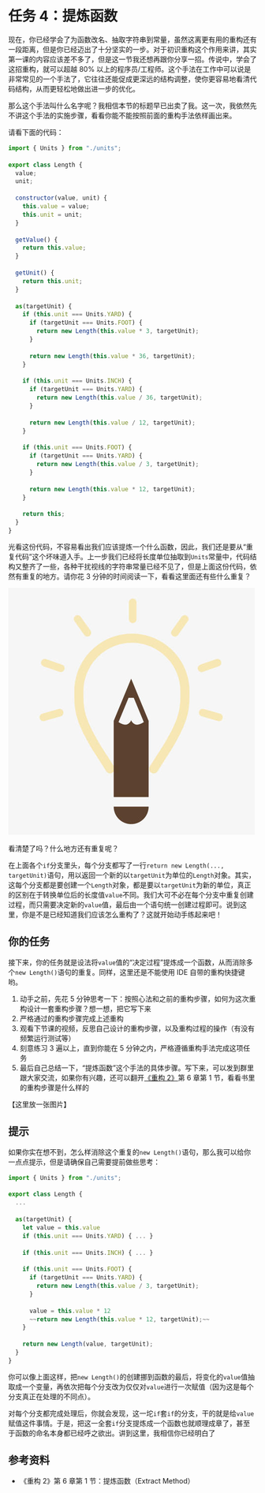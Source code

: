 # 任务 4：提炼函数

现在，你已经学会了为函数改名、抽取字符串到常量，虽然这离更有用的重构还有一段距离，但是你已经迈出了十分坚实的一步。对于初识重构这个作用来讲，其实第一课的内容应该差不多了，但是这一节我还想再跟你分享一招。传说中，学会了这招重构，就可以超越 80% 以上的程序员/工程师。这个手法在工作中可以说是非常常见的一个手法了，它往往还能促成更深远的结构调整，使你更容易地看清代码结构，从而更轻松地做出进一步的优化。

那么这个手法叫什么名字呢？我相信本节的标题早已出卖了我。这一次，我依然先不讲这个手法的实施步骤，看看你能不能按照前面的重构手法依样画出来。

请看下面的代码：

```javascript
import { Units } from "./units";

export class Length {
  value;
  unit;

  constructor(value, unit) {
    this.value = value;
    this.unit = unit;
  }

  getValue() {
    return this.value;
  }

  getUnit() {
    return this.unit;
  }

  as(targetUnit) {
    if (this.unit === Units.YARD) {
      if (targetUnit === Units.FOOT) {
        return new Length(this.value * 3, targetUnit);
      }

      return new Length(this.value * 36, targetUnit);
    }

    if (this.unit === Units.INCH) {
      if (targetUnit === Units.YARD) {
        return new Length(this.value / 36, targetUnit);
      }

      return new Length(this.value / 12, targetUnit);
    }

    if (this.unit === Units.FOOT) {
      if (targetUnit === Units.YARD) {
        return new Length(this.value / 3, targetUnit);
      }

      return new Length(this.value * 12, targetUnit);
    }

    return this;
  }
}
```

光看这份代码，不容易看出我们应该提炼一个什么函数，因此，我们还是要从“重复代码”这个坏味道入手。上一步我们已经将长度单位抽取到`Units`常量中，代码结构又整齐了一些，各种干扰视线的字符串常量已经不见了，但是上面这份代码，依然有重复的地方。请你花 3 分钟的时间阅读一下，看看这里面还有些什么重复？

![](./images/separator-bulbs.jpg)

看清楚了吗？什么地方还有重复呢？

在上面各个`if`分支里头，每个分支都写了一行`return new Length(..., targetUnit)`语句，用以返回一个新的以`targetUnit`为单位的`Length`对象。其实，这每个分支都是要创建一个`Length`对象，都是要以`targetUnit`为新的单位，真正的区别在于转换单位后的长度值`value`不同。我们大可不必在每个分支中重复创建过程，而只需要决定新的`value`值，最后由一个语句统一创建过程即可。说到这里，你是不是已经知道我们应该怎么重构了？这就开始动手练起来吧！

## 你的任务

接下来，你的任务就是设法将`value`值的“决定过程”提炼成一个函数，从而消除多个`new Length()`语句的重复。同样，这里还是不能使用 IDE 自带的重构快捷键哟。

1. 动手之前，先花 5 分钟思考一下：按照心法和之前的重构步骤，如何为这次重构设计一套重构步骤？想一想，把它写下来
2. 严格通过的重构步骤完成上述重构
3. 观看下节课的视频，反思自己设计的重构步骤，以及重构过程的操作（有没有频繁运行测试等）
4. 刻意练习 3 遍以上，直到你能在 5 分钟之内，严格遵循重构手法完成这项任务
5. 最后自己总结一下，“提炼函数”这个手法的具体步骤。写下来，可以发到群里跟大家交流，如果你有兴趣，还可以翻开[《重构 2》](https://book.douban.com/subject/30468597/)第 6 章第 1 节，看看书里的重构步骤是什么样的

【这里放一张图片】

## 提示

如果你实在想不到，怎么样消除这个重复的`new Length()`语句，那么我可以给你一点点提示，但是请确保自己需要提前做些思考：

```javascript
import { Units } from "./units";

export class Length {
  ...

  as(targetUnit) {
    let value = this.value
    if (this.unit === Units.YARD) { ... }

    if (this.unit === Units.INCH) { ... }

    if (this.unit === Units.FOOT) {
      if (targetUnit === Units.YARD) {
        return new Length(this.value / 3, targetUnit);
      }

      value = this.value * 12
      ~~return new Length(this.value * 12, targetUnit);~~
    }

    return new Length(value, targetUnit);
  }
}
```

你可以像上面这样，把`new Length()`的创建挪到函数的最后，将变化的`value`值抽取成一个变量，再依次把每个分支改为仅仅对`value`进行一次赋值（因为这是每个分支真正在处理的不同点）。

对每个分支都完成处理后，你就会发现，这一坨`if`套`if`的分支，干的就是给`value`赋值这件事情。于是，把这一全套`if`分支提炼成一个函数也就顺理成章了，甚至于函数的命名本身都已经呼之欲出。讲到这里，我相信你已经明白了

## 参考资料

- 《重构 2》第 6 章第 1 节：提炼函数（Extract Method）
